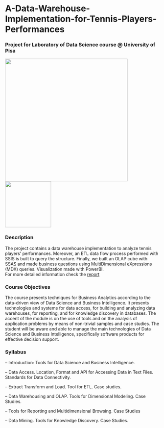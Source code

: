 # A-Data-Warehouse-Implementation-for-Tennis-Players-Performances
### Project for Laboratory of Data Science course @ University of Pisa

<img width = 400px src="https://datasagar.com/illionso_awesome/2015/03/datawarehouse1.png">  <img width=150px src="https://www.plan4res.eu/wp-content/uploads/2018/02/University-of-Pisa-Italy.png" />

### Description
The project contains a data warehouse implementation to analyze tennis players' performances. Moreover, an ETL data flow process performed with SSIS is built to query the structure. Finally, we built an OLAP cube with SSAS and made business questions using MultiDimensional eXpressions (MDX) queries. Visualization made with PowerBI.\
For more detailed information check the [report](https://github.com/francescogemignani/Laboratory-of-Data-Science/blob/main/LDS_files_Group_08/report.pdf)


### Course Objectives
The course presents techniques for Business Analytics according to the data-driven
view of Data Science and Business Intelligence. It presents technologies and systems
for data access, for building and analyzing data warehouses, for reporting, and for
knowledge discovery in databases. The accent of the module is on the use of tools
and on the analysis of application problems by means of non-trivial samples and case
studies. The student will be aware and able to manage the main technologies of
Data Science and Business Intelligence, specifically software products for effective
decision support.

### Syllabus
– Introduction: Tools for Data Science and Business Intelligence.

– Data Access. Location, Format and API for Accessing Data in Text Files.
Standards for Data Connectivity.

– Extract Transform and Load. Tool for ETL. Case studies.

– Data Warehousing and OLAP. Tools for Dimensional Modeling. Case Studies.

– Tools for Reporting and Multidimensional Browsing. Case Studies

– Data Mining. Tools for Knowledge Discovery. Case Studies.

